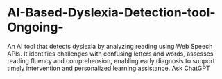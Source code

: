 # AI-Based-Dyslexia-Detection-tool-Ongoing-
An AI tool that detects dyslexia by analyzing reading using Web Speech APIs. It identifies challenges with confusing letters and words, assesses reading fluency and comprehension, enabling early diagnosis to support timely intervention and personalized learning assistance.          Ask ChatGPT
